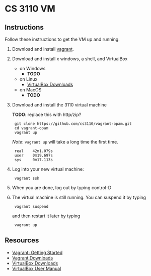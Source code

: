 # CS 3110 VM #

## Instructions ##
Follow these instructions to get the VM up and running.

1. Download and install [vagrant](http://www.vagrantup.com/downloads.html).

2. Download and install x windows, a shell, and VirtualBox
    - on Windows
        - **TODO**
    - on Linux
        - [VirtualBox Downloads](https://www.virtualbox.org/wiki/Downloads)
    - on MacOS
        - **TODO**

3. Download and install the 3110 virtual machine

   **TODO**: replace this with http/zip?
   
        git clone https://github.com/cs3110/vagrant-opam.git
        cd vagrant-opam
        vagrant up

   *Note*: `vagrant up` will take a long time the first time.

        real    42m1.079s
        user    0m19.697s
        sys     0m17.113s

4. Log into your new virtual machine:

        vagrant ssh

5. When you are done, log out by typing control-D

6. The virtual machine is still running.  You can suspend it by typing

        vagrant suspend

   and then restart it later by typing

        vagrant up

## Resources ##
- [Vagrant: Getting Started](http://docs.vagrantup.com/v2/getting-started/index.html)
- [Vagrant Downloads](http://www.vagrantup.com/downloads.html)
- [VirtualBox Downloads](https://www.virtualbox.org/wiki/Downloads)
- [VirtualBox User Manual](https://www.virtualbox.org/manual/UserManual.html)
